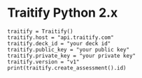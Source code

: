 Traitify  Python 2.x
==================

```
traitify = Traitify()
traitify.host = "api.traitify.com"
traitify.deck_id = "your deck id"
traitify.public_key = "your public key"
traitify.private_key = "your private key"
traitify.version = "v1"
print(traitify.create_assessment().id)
```